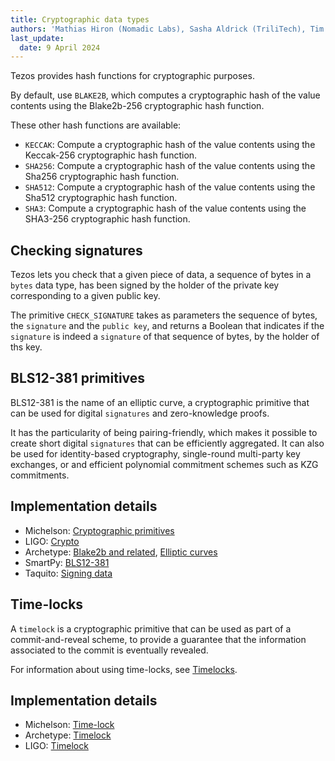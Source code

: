 ```yaml
---
title: Cryptographic data types
authors: 'Mathias Hiron (Nomadic Labs), Sasha Aldrick (TriliTech), Tim McMackin (TriliTech)'
last_update:
  date: 9 April 2024
---
```


Tezos provides hash functions for cryptographic purposes.

By default, use `BLAKE2B`, which computes a cryptographic hash of the value contents using the Blake2b-256 cryptographic hash function.

These other hash functions are available:

- `KECCAK`: Compute a cryptographic hash of the value contents using the Keccak-256 cryptographic hash function.
- `SHA256`: Compute a cryptographic hash of the value contents using the Sha256 cryptographic hash function.
- `SHA512`: Compute a cryptographic hash of the value contents using the Sha512 cryptographic hash function.
- `SHA3`: Compute a cryptographic hash of the value contents using the SHA3-256 cryptographic hash function.

## Checking signatures

Tezos lets you check that a given piece of data, a sequence of bytes in a `bytes` data type, has been signed by the holder of the private key corresponding to a given public key.

The primitive `CHECK_SIGNATURE` takes as parameters the sequence of bytes, the `signature` and the `public key`, and returns a Boolean that indicates if the `signature` is indeed a `signature` of that sequence of bytes, by the holder of ths key.

## BLS12-381 primitives

BLS12-381 is the name of an elliptic curve, a cryptographic primitive that can be used for digital `signatures` and zero-knowledge proofs.

It has the particularity of being pairing-friendly, which makes it possible to create short digital `signatures` that can be efficiently aggregated.
It can also be used for identity-based cryptography, single-round multi-party key exchanges, or and efficient polynomial commitment schemes such as KZG commitments.

## Implementation details

- Michelson: [Cryptographic primitives](https://octez.tezos.com/docs/active/randomness_generation.html#cryptographic-primitives.html#cryptographic-primitives)
- LIGO: [Crypto](https://ligolang.org/docs/reference/crypto-reference)
- Archetype: [Blake2b and related](https://archetype-lang.org/docs/reference/expressions/builtins#blake2b%28b%20:%20bytes%29), [Elliptic curves](https://archetype-lang.org/docs/language-basics/crypto#elliptic-curves)
- SmartPy: [BLS12-381 ](https://smartpy.io/manual/data-types/bls12-381)
- Taquito: [Signing data](https://tezostaquito.io/docs/signing/)

## Time-locks

A `timelock` is a cryptographic primitive that can be used as part of a commit-and-reveal scheme, to provide a guarantee that the information associated to the commit is eventually revealed.

For information about using time-locks, see [Timelocks](/smart-contracts/timelocks).

## Implementation details

- Michelson: [Time-lock](https://octez.tezos.com/docs/active/timelock.html)
- Archetype: [Timelock](https://archetype-lang.org/docs/language-basics/crypto#timelock)
- LIGO: [Timelock](https://ligolang.org/docs/reference/current-reference/?lang=jsligo#timelock)
